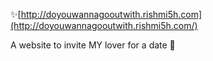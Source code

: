 ✨[http://doyouwannagooutwith.rishmi5h.com](http://doyouwannagooutwith.rishmi5h.com/)

A website to invite MY lover for a date 🥰
